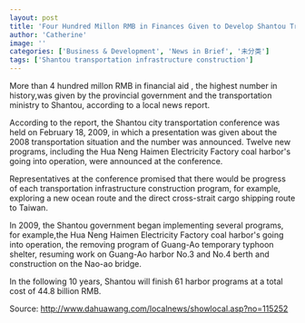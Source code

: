 ```yaml
---
layout: post
title: 'Four Hundred Millon RMB in Finances Given to Develop Shantou Transportation Infrastructure'
author: 'Catherine'
image: ''
categories: ['Business & Development', 'News in Brief', '未分类']
tags: ['Shantou transportation infrastructure construction']
---
```


More than 4 hundred millon RMB in financial aid , the highest number in history,was given by the provincial government and the transportation ministry to Shantou, according to a local news report.

According to the report, the Shantou city transportation conference was held on February 18, 2009, in which a presentation was given about the 2008 transportation situation and the number was announced. Twelve new programs, including the Hua Neng Haimen Electricity Factory coal harbor's going into operation, were announced at the conference.

Representatives at the conference promised that there would be progress of each transportation infrastructure construction program, for example, exploring a new ocean route and the direct cross-strait cargo shipping route to Taiwan.

In 2009, the Shantou government began implementing several programs, for example,the Hua Neng Haimen Electricity Factory coal harbor's going into operation, the removing program of Guang-Ao temporary typhoon shelter, resuming work on Guang-Ao harbor No.3 and No.4 berth and construction on the Nao-ao bridge.

In the following 10 years, Shantou will finish 61 harbor programs at a total cost of 44.8 billion RMB.

Source: http://www.dahuawang.com/localnews/showlocal.asp?no=115252